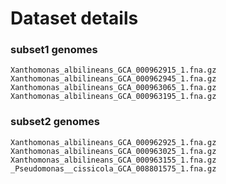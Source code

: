 # Dataset details


### subset1  genomes
    Xanthomonas_albilineans_GCA_000962915_1.fna.gz
    Xanthomonas_albilineans_GCA_000962945_1.fna.gz
    Xanthomonas_albilineans_GCA_000963065_1.fna.gz
    Xanthomonas_albilineans_GCA_000963195_1.fna.gz

### subset2 genomes

    Xanthomonas_albilineans_GCA_000962925_1.fna.gz
    Xanthomonas_albilineans_GCA_000963025_1.fna.gz
    Xanthomonas_albilineans_GCA_000963155_1.fna.gz
    _Pseudomonas__cissicola_GCA_008801575_1.fna.gz

